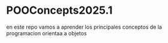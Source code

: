 # POOConcepts2025.1
en este repo vamos a aprender los principales conceptos de la programacion orientaa a objetos 
